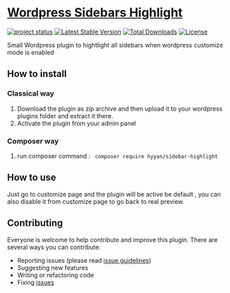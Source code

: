 # [Wordpress Sidebars Highlight](https://github.com/hyyan/sidebar-highlight/)

[![project status](http://stillmaintained.com/hyyan/sidebar-highlight.png)](http://stillmaintained.com/hyyan/sidebar-highlight)
[![Latest Stable Version](https://poser.pugx.org/hyyan/sidebar-highlight/v/stable.svg)](https://packagist.org/packages/hyyan/sidebar-highlight)
[![Total Downloads](https://poser.pugx.org/hyyan/sidebar-highlight/downloads.svg)](https://packagist.org/packages/hyyan/sidebar-highlight)
[![License](https://poser.pugx.org/hyyan/sidebar-highlight/license.svg)](https://packagist.org/packages/hyyan/sidebar-highlight)

Small Wordpress plugin to hightlight all sidebars when wordpress customize mode is enabled

## How to install

### Classical way
    
1. Download the plugin as zip archive and then upload it to your wordpress plugins folder and 
extract it there.
2. Activate the plugin from your admin panel

### Composer way

1. run composer command : ``` composer require hyyan/sidebar-highlight```

## How to use

Just go to customize page and the plugin will be active be default , you can
also disable it from customize page to go back to real preview.

## Contributing

Everyone is welcome to help contribute and improve this plugin. There are several 
ways you can contribute:

* Reporting issues (please read [issue guidelines](https://github.com/necolas/issue-guidelines))
* Suggesting new features
* Writing or refactoring code
* Fixing [issues](https://github.com/hyyan/sidebar-highlight/issues)

